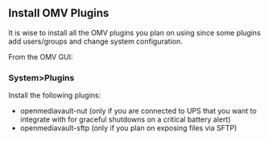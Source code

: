 ## Install OMV Plugins

It is wise to install all the OMV plugins you plan on using since some plugins add users/groups and change system configuration.  

From the OMV GUI:

### System>Plugins

Install the following plugins:
* openmediavault-nut (only if you are connected to UPS that you want to integrate with for graceful shutdowns on a critical battery alert)
* openmediavault-sftp (only if you plan on exposing files via SFTP)
